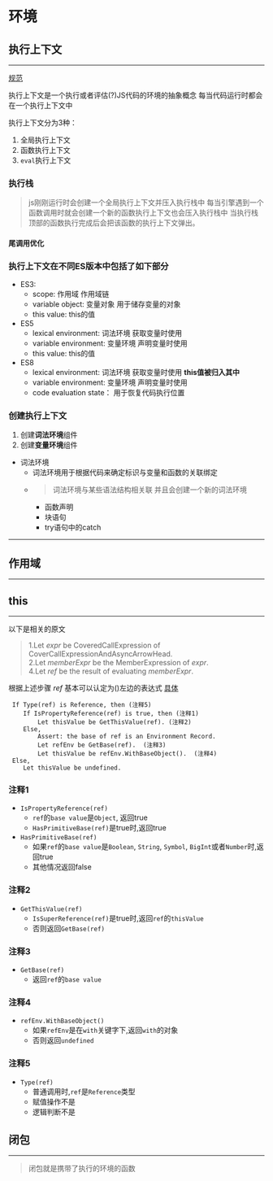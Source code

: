 # 环境

## 执行上下文
---

[规范](https://262.ecma-international.org/11.0/#sec-execution-contexts)

执行上下文是一个执行或者评估(?)JS代码的环境的抽象概念 每当代码运行时都会在一个执行上下文中

执行上下文分为3种：
1. 全局执行上下文
2. 函数执行上下文
3. `eval`执行上下文

### 执行栈

> js刚刚运行时会创建一个全局执行上下文并压入执行栈中 每当引擎遇到一个函数调用时就会创建一个新的函数执行上下文也会压入执行栈中 当执行栈顶部的函数执行完成后会把该函数的执行上下文弹出。

#### 尾调用优化

### 执行上下文在不同ES版本中包括了如下部分
* ES3:
    * scope: 作用域 作用域链
    * variable object: 变量对象 用于储存变量的对象
    * this value: this的值
* ES5
    * lexical environment: 词法环境 获取变量时使用
    * variable environment: 变量环境 声明变量时使用
    * this value: this的值
* ES8
    * lexical environment: 词法环境 获取变量时使用 **this值被归入其中**
    * variable environment: 变量环境 声明变量时使用
    * code evaluation state： 用于恢复代码执行位置


### 创建执行上下文
1. 创建**词法环境**组件
2. 创建**变量环境**组件

* 词法环境
    * 词法环境用于根据代码来确定标识与变量和函数的关联绑定
    * > 词法环境与某些语法结构相关联 并且会创建一个新的词法环境
        * 函数声明
        * 块语句
        * try语句中的catch

---
## 作用域
---
## this
---
以下是相关的原文
> 1.Let *expr* be CoveredCallExpression of CoverCallExpressionAndAsyncArrowHead.  
> 2.Let *memberExpr* be the MemberExpression of *expr*.  
> 4.Let *ref* be the result of evaluating *memberExpr*.  

根据上述步骤 *ref* 基本可以认定为()左边的表达式
[具体](https://262.ecma-international.org/11.0/#prod-MemberExpression)

```
 If Type(ref) is Reference, then (注释5)
    If IsPropertyReference(ref) is true, then (注释1)
        Let thisValue be GetThisValue(ref). (注释2)
    Else,
        Assert: the base of ref is an Environment Record.  
        Let refEnv be GetBase(ref).  (注释3)
        Let thisValue be refEnv.WithBaseObject().  (注释4)
 Else,  
    Let thisValue be undefined.
```
### 注释1
* `IsPropertyReference(ref)`
    * `ref`的`base value`是`Object`, 返回true
    * `HasPrimitiveBase(ref)`是true时,返回true
* `HasPrimitiveBase(ref)`
    * 如果`ref`的`base value`是`Boolean`, `String`, `Symbol`, `BigInt`或者`Number`时,返回true
    * 其他情况返回false
### 注释2
* `GetThisValue(ref)`
    * `IsSuperReference(ref)`是true时,返回`ref`的`thisValue`
    * 否则返回`GetBase(ref)`
### 注释3
* `GetBase(ref)`
    * 返回`ref`的`base value`
### 注释4
* `refEnv.WithBaseObject()`
    * 如果`refEnv`是在`with`关键字下,返回`with`的对象
    * 否则返回`undefined`
### 注释5
* `Type(ref)`
    * 普通调用时,`ref`是`Reference`类型
    * 赋值操作不是
    * 逻辑判断不是

## 闭包
---
> 闭包就是携带了执行的环境的函数
